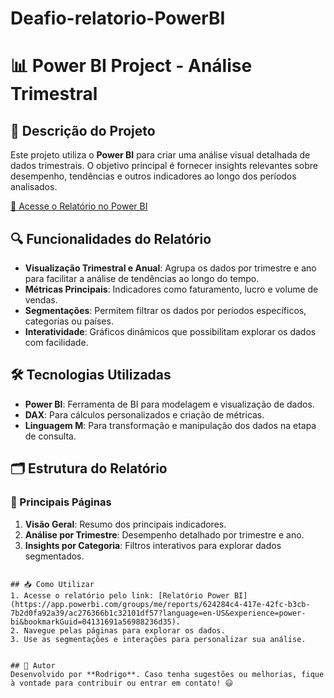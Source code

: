 # Deafio-relatorio-PowerBI
# 📊 Power BI Project - Análise Trimestral

## 📌 Descrição do Projeto
Este projeto utiliza o **Power BI** para criar uma análise visual detalhada de dados trimestrais. O objetivo principal é fornecer insights relevantes sobre desempenho, tendências e outros indicadores ao longo dos períodos analisados.

[🔗 Acesse o Relatório no Power BI](https://app.powerbi.com/groups/me/reports/624284c4-417e-42fc-b3cb-7b2d0fa92a39/ac276366b1c32101df57?language=en-US&experience=power-bi&bookmarkGuid=04131691a56988236d35)

## 🔍 Funcionalidades do Relatório
- **Visualização Trimestral e Anual**: Agrupa os dados por trimestre e ano para facilitar a análise de tendências ao longo do tempo.
- **Métricas Principais**: Indicadores como faturamento, lucro e volume de vendas.
- **Segmentações**: Permitem filtrar os dados por períodos específicos, categorias ou países.
- **Interatividade**: Gráficos dinâmicos que possibilitam explorar os dados com facilidade.

## 🛠 Tecnologias Utilizadas
- **Power BI**: Ferramenta de BI para modelagem e visualização de dados.
- **DAX**: Para cálculos personalizados e criação de métricas.
- **Linguagem M**: Para transformação e manipulação dos dados na etapa de consulta.

## 🗂 Estrutura do Relatório
### 🔹 Principais Páginas
1. **Visão Geral**: Resumo dos principais indicadores.
2. **Análise por Trimestre**: Desempenho detalhado por trimestre e ano.
3. **Insights por Categoria**: Filtros interativos para explorar dados segmentados.

  ```

## 📥 Como Utilizar
1. Acesse o relatório pelo link: [Relatório Power BI](https://app.powerbi.com/groups/me/reports/624284c4-417e-42fc-b3cb-7b2d0fa92a39/ac276366b1c32101df57?language=en-US&experience=power-bi&bookmarkGuid=04131691a56988236d35).
2. Navegue pelas páginas para explorar os dados.
3. Use as segmentações e interações para personalizar sua análise.


## 📌 Autor
Desenvolvido por **Rodrigo**. Caso tenha sugestões ou melhorias, fique à vontade para contribuir ou entrar em contato! 😃

